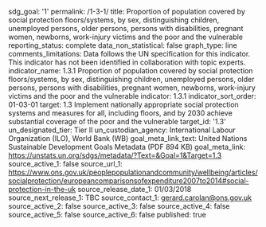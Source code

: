 sdg_goal: '1'
permalink: /1-3-1/
title: Proportion of population covered by social protection floors/systems, by sex, distinguishing children, unemployed persons, older persons, persons with disabilities, pregnant women, newborns, work-injury victims and the poor and the vulnerable
reporting_status: complete
data_non_statistical: false
graph_type: line
comments_limitations: Data follows the UN specification for this indicator. This indicator has not been identified in collaboration with topic experts.
indicator_name: 1.3.1 Proportion of population covered by social protection floors/systems, by sex, distinguishing children, unemployed persons, older persons, persons with disabilities, pregnant women, newborns, work-injury victims and the poor and the vulnerable
indicator: 1.3.1
indicator_sort_order: 01-03-01
target: 1.3 Implement nationally appropriate social protection systems and measures for all, including floors, and by 2030 achieve substantial coverage of the poor and the vulnerable
target_id: '1.3'
un_designated_tier: Tier II
un_custodian_agency: International Labour Organization (ILO), World Bank (WB)
goal_meta_link_text: United Nations Sustainable Development Goals Metadata (PDF 894 KB)
goal_meta_link: https://unstats.un.org/sdgs/metadata/?Text=&Goal=1&Target=1.3
source_active_1: false
source_url_1: https://www.ons.gov.uk/peoplepopulationandcommunity/wellbeing/articles/socialprotection/europeancomparisonsofexpenditure2007to2014#social-protection-in-the-uk
source_release_date_1: 01/03/2018
source_next_release_1: TBC
source_contact_1: gerard.carolan@ons.gov.uk
source_active_2: false
source_active_3: false
source_active_4: false
source_active_5: false
source_active_6: false
published: true